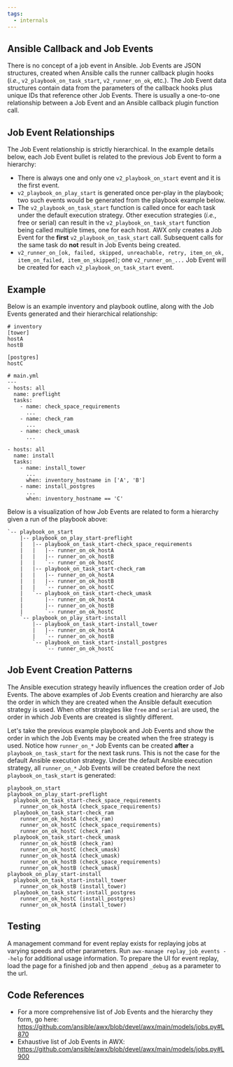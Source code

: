 ```yaml
---
tags:
  - internals
---
```

## Ansible Callback and Job Events

There is no concept of a job event in Ansible. Job Events are JSON structures, created when Ansible calls the runner callback plugin hooks (*i.e.*, `v2_playbook_on_task_start`, `v2_runner_on_ok`, etc.). The Job Event data structures contain data from the parameters of the callback hooks plus unique IDs that reference other Job Events. There is usually a one-to-one relationship between a Job Event and an Ansible callback plugin function call.


## Job Event Relationships

The Job Event relationship is strictly hierarchical. In the example details below, each Job Event bullet is related to the previous Job Event to form a hierarchy:

* There is always one and only one `v2_playbook_on_start` event and it is the first event.
* `v2_playbook_on_play_start` is generated once per-play in the playbook; two such events would be generated from the playbook example below.
* The `v2_playbook_on_task_start` function is called once for each task under the default execution strategy. Other execution strategies (*i.e.*, free or serial) can result in the `v2_playbook_on_task_start` function being called multiple times, one for each host. AWX only creates a Job Event for the **first** `v2_playbook_on_task_start` call. Subsequent calls for the same task do **not** result in Job Events being created.
* `v2_runner_on_[ok, failed, skipped, unreachable, retry, item_on_ok, item_on_failed, item_on_skipped]`; one `v2_runner_on_...` Job Event will be created for each `v2_playbook_on_task_start` event.


## Example

Below is an example inventory and playbook outline, along with the Job Events generated and their hierarchical relationship:

```
# inventory
[tower]
hostA
hostB

[postgres]
hostC
```

```
# main.yml
---
- hosts: all
  name: preflight
  tasks:
    - name: check_space_requirements
      ...
    - name: check_ram
      ...
    - name: check_umask
      ...

- hosts: all
  name: install
  tasks:
    - name: install_tower
      ...
      when: inventory_hostname in ['A', 'B']
    - name: install_postgres
      ...
      when: inventory_hostname == 'C'
```

Below is a visualization of how Job Events are related to form a hierarchy given a run of the playbook above:

```
`-- playbook_on_start
    |-- playbook_on_play_start-preflight
    |   |-- playbook_on_task_start-check_space_requirements
    |   |   |-- runner_on_ok_hostA
    |   |   |-- runner_on_ok_hostB
    |   |   `-- runner_on_ok_hostC
    |   |-- playbook_on_task_start-check_ram
    |   |   |-- runner_on_ok_hostA
    |   |   |-- runner_on_ok_hostB
    |   |   `-- runner_on_ok_hostC
    |   `-- playbook_on_task_start-check_umask
    |       |-- runner_on_ok_hostA
    |       |-- runner_on_ok_hostB
    |       `-- runner_on_ok_hostC
    `-- playbook_on_play_start-install
        |-- playbook_on_task_start-install_tower
        |   |-- runner_on_ok_hostA
        |   `-- runner_on_ok_hostB
        `-- playbook_on_task_start-install_postgres
            `-- runner_on_ok_hostC
```


## Job Event Creation Patterns

The Ansible execution strategy heavily influences the creation order of Job Events. The above examples of Job Events creation and hierarchy are also the order in which they are created when the Ansible default execution strategy is used. When other strategies like `free` and `serial` are used, the order in which Job Events are created is slightly different.

Let's take the previous example playbook and Job Events and show the order in which the Job Events may be created when the free strategy is used. Notice how `runner_on_*` Job Events can be created **after** a `playbook_on_task_start` for the next task runs. This is not the case for the default Ansible execution strategy. Under the default Ansible execution strategy, all `runner_on_*` Job Events will be created before the next `playbook_on_task_start` is generated:

```
playbook_on_start
playbook_on_play_start-preflight
  playbook_on_task_start-check_space_requirements
    runner_on_ok_hostA (check_space_requirements)
  playbook_on_task_start-check_ram
    runner_on_ok_hostA (check_ram)
    runner_on_ok_hostC (check_space_requirements)
    runner_on_ok_hostC (check_ram)
  playbook_on_task_start-check_umask
    runner_on_ok_hostB (check_ram)
    runner_on_ok_hostC (check_umask)
    runner_on_ok_hostA (check_umask)
    runner_on_ok_hostB (check_space_requirements)
    runner_on_ok_hostB (check_umask)
playbook_on_play_start-install
  playbook_on_task_start-install_tower
    runner_on_ok_hostB (install_tower)
  playbook_on_task_start-install_postgres
    runner_on_ok_hostC (install_postgres)
    runner_on_ok_hostA (install_tower)
```


## Testing

A management command for event replay exists for replaying jobs at varying speeds and other parameters. Run `awx-manage replay_job_events --help` for additional usage information. To prepare the UI for event replay, load the page for a finished job and then append `_debug` as a parameter to the url.


## Code References

* For a more comprehensive list of Job Events and the hierarchy they form, go here: https://github.com/ansible/awx/blob/devel/awx/main/models/jobs.py#L870
* Exhaustive list of Job Events in AWX: https://github.com/ansible/awx/blob/devel/awx/main/models/jobs.py#L900

